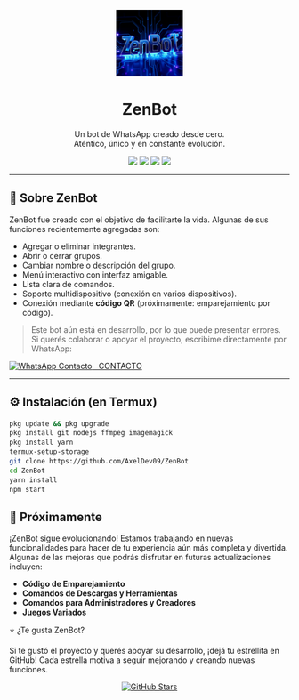 <p align="center">
  <img src="./media/ZenBott.png" height="120px">
</p>

<h1 align="center">ZenBot</h1>

<p align="center">
  Un bot de WhatsApp creado desde cero.<br>
  Aténtico, único y en constante evolución.
</p>

<p align="center">
  <img src="https://img.shields.io/badge/Versión-1.0-blue.svg">
  <img src="https://img.shields.io/badge/WhatsApp-MultiDevice-brightgreen.svg">
  <img src="https://img.shields.io/badge/Estado-En%20Desarrollo-yellow.svg">
  <img src="https://img.shields.io/badge/Hecho%20con-Pasión-red.svg">
</p>

---

## 📌 Sobre ZenBot

ZenBot fue creado con el objetivo de facilitarte la vida. Algunas de sus funciones recientemente agregadas son:

- Agregar o eliminar integrantes.
- Abrir o cerrar grupos.
- Cambiar nombre o descripción del grupo.
- Menú interactivo con interfaz amigable.
- Lista clara de comandos.
- Soporte multidispositivo (conexión en varios dispositivos).
- Conexión mediante **código QR** (próximamente: emparejamiento por código).

> Este bot aún está en desarrollo, por lo que puede presentar errores.  
> Si querés colaborar o apoyar el proyecto, escribime directamente por WhatsApp:

<p align="left">
  <a href="https://wa.me/5493772455367" target="_blank">
    <img alt="WhatsApp Contacto" height="30" src="https://upload.wikimedia.org/wikipedia/commons/5/5e/WhatsApp_icon.png">
    &nbsp CONTACTO
  </a>
</p>

---

## ⚙️ Instalación (en Termux)

```bash
pkg update && pkg upgrade
pkg install git nodejs ffmpeg imagemagick
pkg install yarn
termux-setup-storage
git clone https://github.com/AxelDev09/ZenBot
cd ZenBot
yarn install
npm start
```
## 🚀 Próximamente

¡ZenBot sigue evolucionando! Estamos trabajando en nuevas funcionalidades para hacer de tu experiencia aún más completa y divertida. Algunas de las mejoras que podrás disfrutar en futuras actualizaciones incluyen:

- **Código de Emparejamiento**
- **Comandos de Descargas y Herramientas**
- **Comandos para Administradores y Creadores**
- **Juegos Variados**

⭐ ¿Te gusta ZenBot?

Si te gustó el proyecto y querés apoyar su desarrollo, ¡dejá tu estrellita en GitHub!
Cada estrella motiva a seguir mejorando y creando nuevas funciones.

<p align="center">
  <a href="https://github.com/AxelDev09/ZenBot/stargazers">
    <img src="https://img.shields.io/github/stars/AxelDev09/ZenBot?style=social" alt="GitHub Stars">
  </a>
</p>
